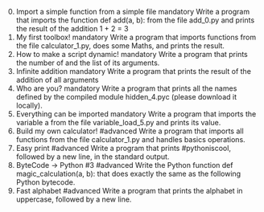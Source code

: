 0. Import a simple function from a simple file mandatory
Write a program that imports the function def add(a, b): from the file add_0.py and prints the result of the addition 1 + 2 = 3
1. My first toolbox! mandatory
Write a program that imports functions from the file calculator_1.py, does some Maths, and prints the result.
2. How to make a script dynamic! mandatory
Write a program that prints the number of and the list of its arguments.
3. Infinite addition mandatory
Write a program that prints the result of the addition of all arguments
4. Who are you? mandatory
Write a program that prints all the names defined by the compiled module hidden_4.pyc (please download it locally).
5. Everything can be imported mandatory
Write a program that imports the variable a from the file variable_load_5.py and prints its value.
6. Build my own calculator! #advanced
Write a program that imports all functions from the file calculator_1.py and handles basics operations.
7. Easy print #advanced
Write a program that prints #pythoniscool, followed by a new line, in the standard output.
8. ByteCode -> Python #3 #advanced
Write the Python function def magic_calculation(a, b): that does exactly the same as the following Python bytecode.
9. Fast alphabet #advanced
Write a program that prints the alphabet in uppercase, followed by a new line.